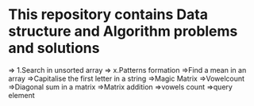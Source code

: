 # This repository contains Data structure and Algorithm problems and solutions 


 => 1.Search in unsorted array 
 => x.Patterns formation
 =>Find a mean in an array
 =>Capitalise the first letter in a string
 =>Magic Matrix
 =>Vowelcount
 =>Diagonal sum in a matrix
 =>Matrix addition
 =>vowels count
 =>query element